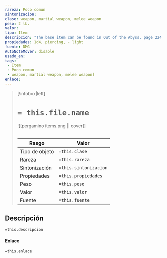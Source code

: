```yaml
---
rareza: Poco comun
sintonizacion: 
clase: weapon, martial weapon, melee weapon
peso: 2 lb.
valor: 
tipo: Item
descripcion: "The base item can be found in Out of the Abyss, page 224.You have a +1 bonus to attack and damage rolls made with this magic weapon.On a hit with this weapon, the wielder can forgo dealing damage and attempt to trip the target, in which case the target must succeed on a Strength saving throw or fall prone. The DC is 8 + the wielder&#x27;s Strength modifier + the wielder&#x27;s proficiency bonus. Light. A light weapon is small and easy to handle, making it ideal for use when fighting with two weapons."
propiedades: 1d4, piercing, - light
fuente: DMG
AutoNoteMover: disable
usado_en:  
tags: 
 - Item
 - Poco comun
 - weapon, martial weapon, melee weapon]
enlace: 
---
```


> [!infobox|left]
>  # `= this.file.name`
> ![[pergamino items.png || cover]]
> ######   
> |Rasgo | Valor |
> | --- | --- |
> | Tipo de objeto| `=this.clase`|
>  | Rareza| `=this.rareza`|
> | Sintonización | `=this.sintonizacion` |
> | Propiedades | `=this.propiedades` |
>  | Peso | `=this.peso` |
> | Valor | `=this.valor` |
> | Fuente | `=this.fuente` |


## Descripción
`=this.descripcion`

#### Enlace
`=this.enlace`